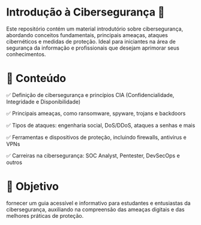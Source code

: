 # Introdução à Cibersegurança 🔐

Este repositório contém um material introdutório sobre cibersegurança, abordando conceitos fundamentais, principais ameaças, ataques cibernéticos e medidas de proteção. Ideal para iniciantes na área de segurança da informação e profissionais que desejam aprimorar seus conhecimentos.

# 📌 Conteúdo

✅ Definição de cibersegurança e princípios CIA (Confidencialidade, Integridade e Disponibilidade)

✅ Principais ameaças, como ransomware, spyware, trojans e backdoors

✅ Tipos de ataques: engenharia social, DoS/DDoS, ataques a senhas e mais

✅ Ferramentas e dispositivos de proteção, incluindo firewalls, antivírus e VPNs

✅ Carreiras na cibersegurança: SOC Analyst, Pentester, DevSecOps e outros

# 🎯 Objetivo

fornecer um guia acessível e informativo para estudantes e entusiastas da cibersegurança, auxiliando na compreensão das ameaças digitais e das melhores práticas de proteção.

